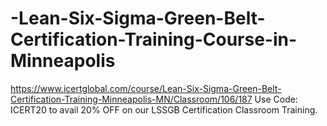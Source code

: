 # -Lean-Six-Sigma-Green-Belt-Certification-Training-Course-in-Minneapolis
https://www.icertglobal.com/course/Lean-Six-Sigma-Green-Belt-Certification-Training-Minneapolis-MN/Classroom/106/187          Use Code: ICERT20 to avail 20% OFF on our LSSGB Certification Classroom Training. 
